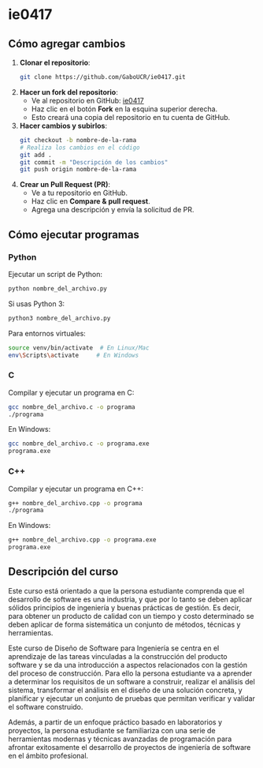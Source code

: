 # ie0417

## Cómo agregar cambios

1. **Clonar el repositorio**:
   ```sh
   git clone https://github.com/GaboUCR/ie0417.git
   ```
2. **Hacer un fork del repositorio**:
   - Ve al repositorio en GitHub: [ie0417](https://github.com/GaboUCR/ie0417)
   - Haz clic en el botón **Fork** en la esquina superior derecha.
   - Esto creará una copia del repositorio en tu cuenta de GitHub.
3. **Hacer cambios y subirlos**:
   ```sh
   git checkout -b nombre-de-la-rama
   # Realiza los cambios en el código
   git add .
   git commit -m "Descripción de los cambios"
   git push origin nombre-de-la-rama
   ```
4. **Crear un Pull Request (PR)**:
   - Ve a tu repositorio en GitHub.
   - Haz clic en **Compare & pull request**.
   - Agrega una descripción y envía la solicitud de PR.

## Cómo ejecutar programas

### Python
Ejecutar un script de Python:
```sh
python nombre_del_archivo.py
```
Si usas Python 3:
```sh
python3 nombre_del_archivo.py
```
Para entornos virtuales:
```sh
source venv/bin/activate  # En Linux/Mac
env\Scripts\activate     # En Windows
```

### C
Compilar y ejecutar un programa en C:
```sh
gcc nombre_del_archivo.c -o programa
./programa
```
En Windows:
```sh
gcc nombre_del_archivo.c -o programa.exe
programa.exe
```

### C++
Compilar y ejecutar un programa en C++:
```sh
g++ nombre_del_archivo.cpp -o programa
./programa
```
En Windows:
```sh
g++ nombre_del_archivo.cpp -o programa.exe
programa.exe
```

## Descripción del curso
Este curso está orientado a que la persona estudiante comprenda que el desarrollo de software es
una industria, y que por lo tanto se deben aplicar sólidos principios de ingeniería y buenas prácticas
de gestión. Es decir, para obtener un producto de calidad con un tiempo y costo determinado se
deben aplicar de forma sistemática un conjunto de métodos, técnicas y herramientas.

Este curso de Diseño de Software para Ingeniería se centra en el aprendizaje de las tareas vinculadas
a la construcción del producto software y se da una introducción a aspectos relacionados con la
gestión del proceso de construcción. Para ello la persona estudiante va a aprender a determinar los
requisitos de un software a construir, realizar el análisis del sistema, transformar el análisis en el
diseño de una solución concreta, y planificar y ejecutar un conjunto de pruebas que permitan
verificar y validar el software construido.

Además, a partir de un enfoque práctico basado en laboratorios y proyectos, la persona estudiante
se familiariza con una serie de herramientas modernas y técnicas avanzadas de programación para
afrontar exitosamente el desarrollo de proyectos de ingeniería de software en el ámbito profesional.
